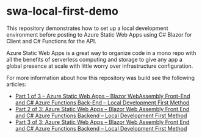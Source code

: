 # swa-local-first-demo

This repository demonstrates how to set up a local development environment before posting to Azure Static Web Apps using C# Blazor for Client and C# Functions for the API.

Azure Static Web Apps is a great way to organize code in a mono repo with all the benefits of serverless computing and storage to give any app a global presence at scale with little worry over infrastructure configuration.

For more information about how this repository was build see the following articles:
- [Part 1 of 3 – Azure Static Web Apps – Blazor WebAssembly Front-End and C# Azure Functions Back-End – Local Development First Method](https://www.intertech.com/part-1-of-3-azure-static-web-apps-blazor-webassembly-front-end-and-c-azure-functions-back-end-local-development-first-method/)
- [Part 2 of 3: Azure Static Web Apps – Blazor Web Assembly Front End and C# Azure Functions Backend – Local Development First Method](https://www.intertech.com/part-2-of-3-azure-static-web-apps-blazer-webassembly-front-end-and-c-azure-functions-back-end-understanding-preview-environments/)
- [Part 3 of 3: Azure Static Web Apps – Blazor Web Assembly Front End and C# Azure Functions Backend – Local Development First Method](https://www.intertech.com/part-3-of-3-azure-static-web-apps-blazer-webassembly-front-end-and-c-azure-functions-back-end-authentication-and-authorization/)
